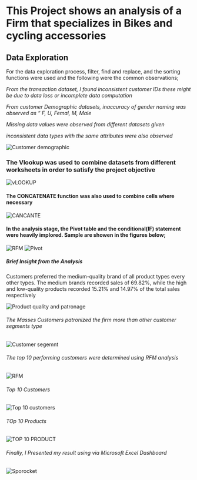  # This Project shows an analysis of a Firm that specializes in Bikes and cycling accessories
## Data Exploration
For the data exploration process, filter, find and replace, and the sorting functions were used and the following were the common observations;

*From the transaction dataset, I found inconsistent customer IDs these might be due to data loss or incomplete data computation*

*From customer Demographic datasets, inaccuracy of gender naming was observed as “ F, U, Femal, M, Male*

*Missing data values were observed from different datasets given*

*inconsistent data types with the same attributes were also observed*

![Customer demographic](https://github.com/Remilekunolamide/Product-Analaysis/assets/134251336/1c58be12-0e8c-42f5-a0fc-c355ad2aa948)

### The Vlookup was used to combine datasets from different worksheets in order to satisfy the project objective
![vLOOKUP](https://github.com/Remilekunolamide/Product-Analaysis/assets/134251336/0fb86bba-911b-4c51-af95-87d5077b3f3b)
#### The CONCATENATE function was also used to combine cells where necessary
![CANCANTE](https://github.com/Remilekunolamide/Product-Analaysis/assets/134251336/83ebc4e8-c96c-4856-82be-5939ba629825)
#### In the analysis stage, the Pivot table and the conditional(IF) statement were heavily implored. Sample are showen in the figures below;
![RFM](https://github.com/Remilekunolamide/Product-Analaysis/assets/134251336/c319d8d4-e9a7-435d-b1e5-7e85c7af1bb3)
![Pivot](https://github.com/Remilekunolamide/Product-Analaysis/assets/134251336/763bc8ab-c329-4855-82c5-80807e5e67a8)

##### Brief Insight from the Analysis

Customers preferred the medium-quality brand of all product types every other types. The medium brands recorded sales of 69.82%, while the high and low-quality products recorded 15.21% and 14.97% of the total sales respectively
 
 ![Product quality and patronage](https://github.com/Remilekunolamide/Product-Analaysis/assets/134251336/3b7b28aa-57a2-4b48-9794-7c62c8965bea)
 
###### The Masses Customers patronized the firm more than other customer segments type
![Customer segemnt](https://github.com/Remilekunolamide/Product-Analaysis/assets/134251336/242992e8-0443-42ea-a727-24a98c2dd118)

###### The top 10 performing customers were determined using RFM analysis
![RFM](https://github.com/Remilekunolamide/Product-Analaysis/assets/134251336/4cef5e47-3dd4-4bec-bf12-74bff44b887c)

###### Top 10 Customers
![Top 10 customers](https://github.com/Remilekunolamide/Product-Analaysis/assets/134251336/3a2d5a02-8875-4db1-a798-72ef2e77966a)

######  TOp 10 Products
![TOP 10 PRODUCT](https://github.com/Remilekunolamide/Product-Analaysis/assets/134251336/d8438711-a853-42e6-81de-61999a6541c6)

###### Finally, I Presented my result using via Microsoft Excel Dashboard
![Sporocket](https://github.com/Remilekunolamide/Product-Analaysis/assets/134251336/bcc2df7f-1694-4495-a794-0b2347ab77c6)


